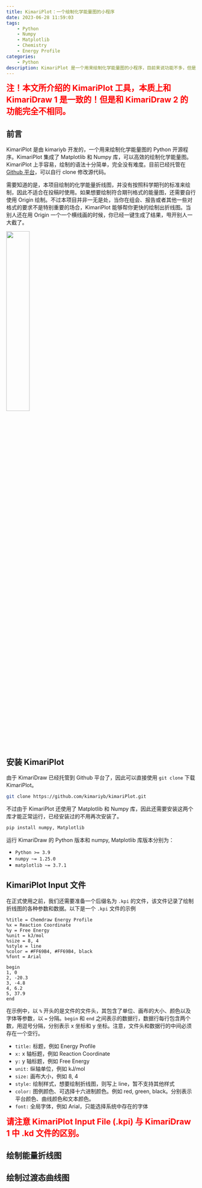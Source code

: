 ```yaml
---
title: KimariPlot：一个绘制化学能量图的小程序
date: 2023-06-28 11:59:03
tags:
    - Python
    - Numpy
    - Matplotlib
    - Chemistry
    - Energy Profile
categories: 
    - Python
description: KimariPlot 是一个用来绘制化学能量图的小程序，目前来说功能不多，但是绘图十分简单，懒人专用。目前开源于 Github (https://github.com/kimariyb/kimariPlot)
---
```


<p><strong style="color:red; font-size:16pt;">注！本文所介绍的 KimariPlot 工具，本质上和 KimariDraw 1 是一致的！但是和 KimariDraw 2 的功能完全不相同。</strong></p>

## 前言

KimariPlot 是由 kimariyb 开发的，一个用来绘制化学能量图的 Python 开源程序。KimariPlot 集成了 Matplotlib 和 Numpy 库，可以高效的绘制化学能量图。KimariPlot 上手容易，绘制的语法十分简单，完全没有难度。目前已经托管在 [Github 平台](https://github.com/kimariyb/kimariPlot)，可以自行 clone 修改源代码。

需要知道的是，本项目绘制的化学能量折线图，并没有按照科学期刊的标准来绘制，因此不适合在投稿时使用。如果想要绘制符合期刊格式的能量图，还需要自行使用 Origin 绘制。不过本项目并非一无是处，当你在组会、报告或者其他一些对格式的要求不是特别重要的场合，KimariPlot 能够帮你更快的绘制出折线图。当别人还在用 Origin 一个一个横线画的时候，你已经一键生成了结果，甩开别人一大截了。

<img src="1.png" height="35%" width="35%">

## 安装 KimariPlot

由于 KimariDraw 已经托管到 Github 平台了，因此可以直接使用 `git clone` 下载 KimariPlot。

```bash
git clone https://github.com/kimariyb/kimariPlot.git
```

不过由于 KimariPlot 还使用了 Matplotlib 和 Numpy 库，因此还需要安装这两个库才能正常运行，已经安装过的不用再次安装了。

```bash
pip install numpy, Matplotlib
```

运行 KimariDraw 的 Python 版本和 numpy, Matplotlib 库版本分别为：

- `Python >= 3.9`
- `numpy ~= 1.25.0`
- `matplotlib ~= 3.7.1`

## KimariPlot Input 文件

在正式使用之前，我们还需要准备一个后缀名为 `.kpi` 的文件，该文件记录了绘制折线图的各种参数和数据。以下是一个 `.kpi` 文件的示例

```kd
%title = Chemdraw Energy Profile
%x = Reaction Coordinate
%y = Free Energy
%unit = kJ/mol
%size = 8, 4
%style = line
%color = #FF69B4, #FF69B4, black
%font = Arial

begin
1, 0
2, -20.3
3, -4.8
4, 6.2
5, 37.9
end
```

在示例中，以 `%` 开头的是文件的文件头，其包含了单位、画布的大小、颜色以及字体等参数，以 `=` 分隔。`begin` 和 `end` 之间表示的数据行，数据行每行包含两个数，用逗号分隔，分别表示 x 坐标和 y 坐标。注意，文件头和数据行的中间必须存在一个空行。

- `title:` 标题，例如 Energy Profile
- `x:` x 轴标题，例如 Reaction Coordinate
- `y:` y 轴标题，例如 Free Energy
- `unit:` 纵轴单位，例如 kJ/mol
- `size:` 画布大小，例如 8, 4
- `style:` 绘制样式，想要绘制折线图，则写上 line，暂不支持其他样式
- `color:` 图例颜色、可选择十六进制颜色。例如 red, green, black。分别表示平台颜色、曲线颜色和文本颜色。
- `font:` 全局字体，例如 Arial，只能选择系统中存在的字体

<p><strong style="color:red; font-size:16pt;">请注意 KimariPlot Input File (.kpi) 与 KimariDraw 1 中 .kd 文件的区别。</strong></p>

## 绘制能量折线图


## 绘制过渡态曲线图

